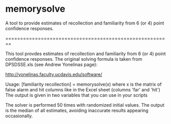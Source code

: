 memorysolve
===========

A tool to provide estimates of recollection and familiarity from 6 (or 4) point confidence responses.

========================================================

This tool provdes estimates of recollection and familiarity from 6 (or 4) point confidence responses. The original solving
formula is taken from DPSDSSE.xls (see Andrew Yonelinas page):

http://yonelinas.faculty.ucdavis.edu/software/

Usage:
[familiarity recollection] = memorysolve(x)
where x is the matrix of false alarm and hit columns like in the Excel sheet (columns 'far' and 'hit')
The output is given in two variables that you can use in your scripts
 
The solver is performed 50 times with randomized initial values.
The output is the median of all estimates, avoiding inaccurate results appearing occasionally.


